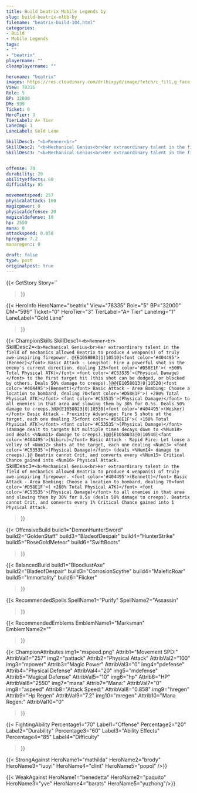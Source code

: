 ```yaml
---
title: Build beatrix Mobile Legends by 
slug: build-beatrix-mlbb-by
filename: "beatrix-build-104.html"
categories: 
- Build 
- Mobile Legends
tags: 
- ""
- "beatrix"
playername: ""
cleanplayername: ""

heroname: "beatrix"
images: https://res.cloudinary.com/drlhixyyd/image/fetch/c_fill,g_face,f_auto/https://cdn2-build.mobagenie.my.id/p/images/banner/full/beatrix.jpg
View: 78335 
Role: 5 
BP: 32000
DM: 599 
Ticket: 0 
HeroTier: 3 
TierLabel: A+ Tier 
LaneImg: 1
LaneLabel: Gold Lane 

SkillDesc1: "<b>Renner<br>"   
SkillDesc2: "<b>Mechanical Genius<br>Her extraordinary talent in the field of mechanics allowed Beatrix to produce 4 weapon(s) of truly awe-inspiring firepower. @{E1058003|1|10510|<font color='#404495'>(Renner)</font> Basic Attack - Longshot: Fire a powerful shot in the enemy's current direction, dealing 125<font color='#D58E1F'>( +500% Total Physical ATK)</font> <font color='#C53535'>(Physical Damage)</font> to the first target hit (this shot can be dodged, or blocked by others. Deals 50% damage to creeps).}@@{E1058013|0|10520|<font color='#404495'>(Bennett)</font> Basic Attack - Area Bombing: Choose a location to bombard, dealing 70<font color='#D58E1F'>( +280% Total Physical ATK)</font> <font color='#C53535'>(Physical Damage)</font> to all enemies in that area and slowing them by 30% for 0.5s. Deals 50% damage to creeps.}@@{E1058023|0|10530|<font color='#404495'>(Wesker)</font> Basic Attack - Proximity Advantage: Fire 5 shots at the target, each one dealing 75<font color='#D58E1F'>( +150% Total Physical ATK)</font> <font color='#C53535'>(Physical Damage)</font> (damage dealt to targets hit multiple times decays down to <%Num10> and deals <%Num11> damage to creeps).}@@{E1058033|0|10540|<font color='#404495'>(Nibiru)</font> Basic Attack - Rapid Fire: Let loose a volley of <Num12> shots at the target, each one dealing <Num13> <font color='#C53535'>(Physical Damage)</font> (deals <%Num14> damage to creeps).}@ Beatrix cannot Crit, and converts every <%Num15> Critical Chance gained into <Num16> Physical Attack."   
SkillDesc3: "<b>Mechanical Genius<br>Her extraordinary talent in the field of mechanics allowed Beatrix to produce 4 weapon(s) of truly awe-inspiring firepower. <font color='#404495'>(Bennett)</font> Basic Attack - Area Bombing: Choose a location to bombard, dealing 70<font color='#D58E1F'>( +280% Total Physical ATK)</font> <font color='#C53535'>(Physical Damage)</font> to all enemies in that area and slowing them by 30% for 0.5s (deals 50% damage to creeps). Beatrix cannot Crit, and converts every 1% Critical Chance gained into 1 Physical Attack."   


offense: 70 
durability: 20 
abilityeffects: 60 
difficulty: 85 

movementspeed: 257
physicalattack: 100
magicpower: 0
physicaldefense: 20
magicaldefense: 10
hp: 2550
mana: 0
attackspeed: 0.858
hpregen: 7.2
manaregen:: 0

draft: false
type: post
originalpost: true
---
```



{{< GetStory 
Story=`` 
>}}

{{< HeroInfo 
HeroName="beatrix" 
View="78335" 
Role="5" 
BP="32000" 
DM="599" 
Ticket="0" 
HeroTier="3" 
TierLabel="A+ Tier" 
LaneImg="1" 
LaneLabel="Gold Lane" 
>}}
 
{{< ChampionSkills 
SkillDesc1=`<b>Renner<br>`   
SkillDesc2=`<b>Mechanical Genius<br>Her extraordinary talent in the field of mechanics allowed Beatrix to produce 4 weapon(s) of truly awe-inspiring firepower. @{E1058003|1|10510|<font color='#404495'>(Renner)</font> Basic Attack - Longshot: Fire a powerful shot in the enemy's current direction, dealing 125<font color='#D58E1F'>( +500% Total Physical ATK)</font> <font color='#C53535'>(Physical Damage)</font> to the first target hit (this shot can be dodged, or blocked by others. Deals 50% damage to creeps).}@@{E1058013|0|10520|<font color='#404495'>(Bennett)</font> Basic Attack - Area Bombing: Choose a location to bombard, dealing 70<font color='#D58E1F'>( +280% Total Physical ATK)</font> <font color='#C53535'>(Physical Damage)</font> to all enemies in that area and slowing them by 30% for 0.5s. Deals 50% damage to creeps.}@@{E1058023|0|10530|<font color='#404495'>(Wesker)</font> Basic Attack - Proximity Advantage: Fire 5 shots at the target, each one dealing 75<font color='#D58E1F'>( +150% Total Physical ATK)</font> <font color='#C53535'>(Physical Damage)</font> (damage dealt to targets hit multiple times decays down to <%Num10> and deals <%Num11> damage to creeps).}@@{E1058033|0|10540|<font color='#404495'>(Nibiru)</font> Basic Attack - Rapid Fire: Let loose a volley of <Num12> shots at the target, each one dealing <Num13> <font color='#C53535'>(Physical Damage)</font> (deals <%Num14> damage to creeps).}@ Beatrix cannot Crit, and converts every <%Num15> Critical Chance gained into <Num16> Physical Attack.`   
SkillDesc3=`<b>Mechanical Genius<br>Her extraordinary talent in the field of mechanics allowed Beatrix to produce 4 weapon(s) of truly awe-inspiring firepower. <font color='#404495'>(Bennett)</font> Basic Attack - Area Bombing: Choose a location to bombard, dealing 70<font color='#D58E1F'>( +280% Total Physical ATK)</font> <font color='#C53535'>(Physical Damage)</font> to all enemies in that area and slowing them by 30% for 0.5s (deals 50% damage to creeps). Beatrix cannot Crit, and converts every 1% Critical Chance gained into 1 Physical Attack.`   
 
>}}

{{< OffensiveBuild 
build1="DemonHunterSword"  
build2="GoldenStaff" 
build3="BladeofDespair" 
build4="HunterStrike" 
build5="RoseGoldMeteor" 
build6="SwiftBoots" 
>}} 

{{< BalancedBuild 
build1="BloodlustAxe"  
build2="BladeofDespair" 
build3="CorrosionScythe" 
build4="MaleficRoar" 
build5="Immortality" 
build6="Flicker" 
>}}


{{< RecommendedSpells 
SpellName1="Purify" 
SpellName2="Assassin" 
>}}  

{{< RecommendedEmblems 
EmblemName1="Marksman" 
EmblemName2="" 
>}}   


{{< ChampionAttributes
img1="mspeed.png" Attrib1="Movement SPD:" AttribVal1="257"
img2="pattack" Attrib2="Physical Attack" AttribVal2="100"
img3="mpower" Attrib3="Magic Power" AttribVal3="0"
img4="pdefense" Attrib4="Physical Defense" AttribVal4="20"
img5="mdefense" Attrib5="Magical Defense" AttribVal5="10"
img6="hp" Attrib6="HP" AttribVal6="2550"
img7="mana" Attrib7="Mana:" AttribVal7="0"
img8="aspeed" Attrib8="Attack Speed:" AttribVal8="0.858"
img9="hregen" Attrib9="Hp Regen" AttribVal9="7.2"
img10="mregen" Attrib10="Mana Regen:" AttribVal10="0"
>}}


{{< FightingAbility
Percentage1="70" Label1="Offense"
Percentage2="20" Label2="Durability"
Percentage3="60" Label3="Ability Effects"
Percentage4="85" Label4="Difficulty"
 >}}

{{< StrongAgainst 
HeroName1="mathilda"
HeroName2="brody"
HeroName3="luoyi"
HeroName4="clint"
HeroName5="popol"
/>}}

{{< WeakAgainst
HeroName1="benedetta"
HeroName2="paquito"
HeroName3="yve"
HeroName4="barats"
HeroName5="yuzhong"/>}}
